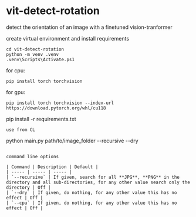 # vit-detect-rotation
detect the orientation of an image with a finetuned vision-tranformer



create virtual environment and install requirements
```
cd vit-detect-rotation
python -m venv .venv
.venv\Scripts\Activate.ps1

```
for cpu:
```
pip install torch torchvision
```
for gpu:
```
pip install torch torchvision --index-url https://download.pytorch.org/whl/cu118
```

pip install -r requirements.txt

```
use from CL
```
python main.py path/to/image_folder --recursive --dry
```  

command line options

| Command | Description | Default |
| ----- | ----- | ----- |
| `--recursive` | If given, search for all **JPG**, **PNG** in the directory and all sub-directories, for any other value search only the directory | Off |
| `--dry` | If given, do nothing, for any other value this has no effect | Off |
| `--cpu` | If given, do nothing, for any other value this has no effect | Off |
